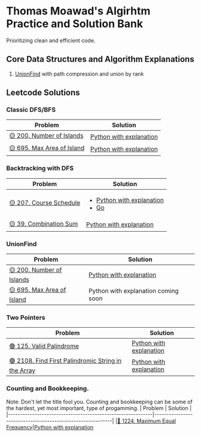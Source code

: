 # Thomas Moawad's Algirhtm Practice and Solution Bank
Prioritizing clean and efficient code.

## Core Data Structures and Algorithm Explanations
1. [UnionFind](https://github.com/tjm165/algorithms-practice/blob/main/additional-explanations/union-find.md) with path compression and union by rank 

## Leetcode Solutions

### Classic DFS/BFS
| Problem | Solution |
|------------------------------------------------------------|------------------------------------------------------------|
|[🟡 200. Number of Islands](https://leetcode.com/problems/number-of-islands/)| [Python with explanation](https://leetcode.com/problems/number-of-islands/solutions/2987283/dfs-on-each-unvisited-piece-of-land-clean-code/)|
|[🟡 695. Max Area of Island](https://leetcode.com/problems/max-area-of-island/)|[Python with explanation](https://leetcode.com/problems/max-area-of-island/solutions/2995428/dfs-on-each-unvisited-piece-of-land-clean-code/)

### Backtracking with DFS
| Problem | Solution |
|------------------------------------------------------------|------------------------------------------------------------|
|[🟡 207. Course Schedule](https://leetcode.com/problems/number-of-islands/)| <ul><li>[Python with explanation](https://leetcode.com/problems/course-schedule/solutions/3056671/dfs-through-the-courses-clean-code/)</li><li>[Go](https://leetcode.com/problems/course-schedule/solutions/3061154/dfs-through-the-courses-clean-code/)</li></ul> 
|[🟡 39. Combination Sum](https://leetcode.com/problems/combination-sum/description/)| [Python with explanation](https://leetcode.com/problems/combination-sum/solutions/3047763/dfs-with-either-taking-or-not-taking-the-current-candidate-clean-code/)

### UnionFind
| Problem | Solution |
|------------------------------------------------------------|------------------------------------------------------------|
|[🟡 200. Number of Islands](https://leetcode.com/problems/number-of-islands/)| [Python with explanation](https://leetcode.com/problems/number-of-islands/solutions/2998347/unionfind-count-down-on-each-union-clean-code/)|
|[🟡 695. Max Area of Island](https://leetcode.com/problems/max-area-of-island/)|Python with explanation coming soon|

### Two Pointers
| Problem | Solution |
|------------------------------------------------------------|------------------------------------------------------------|
|[🟢 125. Valid Palindrome](https://leetcode.com/problems/valid-palindrome/)| [Python with explanation](https://leetcode.com/problems/valid-palindrome/solutions/3025360/two-pointers-clean-code/)
|[🟢 2108. Find First Palindromic String in the Array](https://leetcode.com/problems/find-first-palindromic-string-in-the-array/)|[Python with explanation](https://leetcode.com/problems/find-first-palindromic-string-in-the-array/solutions/3025382/iterate-until-a-valid-palindrome-is-found-clean-code/)

### Counting and Bookkeeping. 
Note: Don't let the title fool you. Counting and bookkeeping can be some of the hardest, yet most important, type of progamming.
| Problem | Solution |
|------------------------------------------------------------|------------------------------------------------------------|
|[🔴 1224. Maximum Equal Frequency](https://leetcode.com/problems/maximum-equal-frequency/)|[Python with explanation](https://leetcode.com/problems/maximum-equal-frequency/solutions/3021465/frequency-distribution-clean-code/)
